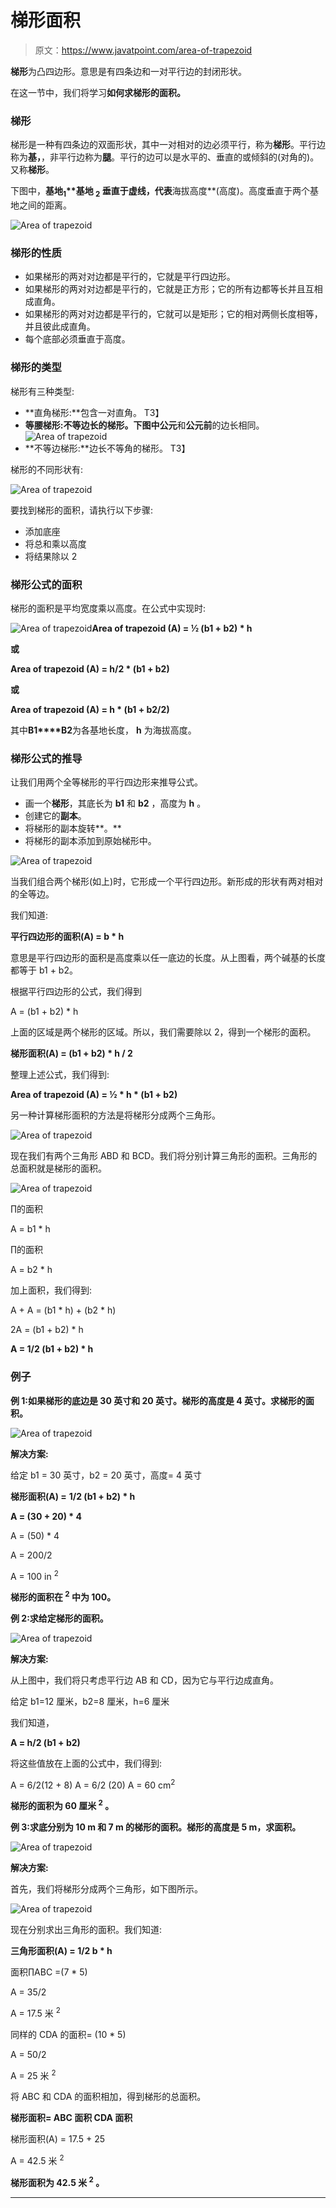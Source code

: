 # 梯形面积

> 原文：<https://www.javatpoint.com/area-of-trapezoid>

**梯形**为凸四边形。意思是有四条边和一对平行边的封闭形状。

在这一节中，我们将学习**如何求梯形的面积。**

### 梯形

梯形是一种有四条边的双面形状，其中一对相对的边必须平行，称为**梯形**。平行边称为**基，**，非平行边称为**腿**。平行的边可以是水平的、垂直的或倾斜的(对角的)。又称**梯形**。

下图中，**基地<sub>1</sub>****基地 <sub>2</sub>** 垂直于虚线，代表**海拔高度**(高度)。高度垂直于两个基地之间的距离。

![Area of trapezoid](img/34ae6a2382e973a85fe260fc6a56738f.png)

### 梯形的性质

*   如果梯形的两对对边都是平行的，它就是平行四边形。
*   如果梯形的两对对边都是平行的，它就是正方形；它的所有边都等长并且互相成直角。
*   如果梯形的两对对边都是平行的，它就可以是矩形；它的相对两侧长度相等，并且彼此成直角。
*   每个底部必须垂直于高度。

### 梯形的类型

梯形有三种类型:

*   **直角梯形:**包含一对直角。
    T3】
*   **等腰梯形:**不等边长的梯形。下图中**公元**和**公元前**的边长相同。
    ![Area of trapezoid](img/6d0e3894a7fe9493a443465e429c553c.png)
*   **不等边梯形:**边长不等角的梯形。
    T3】

梯形的不同形状有:

![Area of trapezoid](img/8781d8bfbfae204f8e6cbcb89b39ba3d.png)

要找到梯形的面积，请执行以下步骤:

*   添加底座
*   将总和乘以高度
*   将结果除以 2

### 梯形公式的面积

梯形的面积是平均宽度乘以高度。在公式中实现时:

![Area of trapezoid](img/d7384ee13aa1d54384edc7c2d6024b09.png)**Area of trapezoid (A) = ½ (b1 + b2) * h**

**或**

**Area of trapezoid (A) = h/2 * (b1 + b2)**

**或**

**Area of trapezoid (A) = h * (b1 + b2/2)**

其中**B1****B2**为各基地长度， **h** 为海拔高度。

### 梯形公式的推导

让我们用两个全等梯形的平行四边形来推导公式。

*   画一个**梯形**，其底长为 **b1** 和 **b2** ，高度为 **h** 。
*   创建它的**副本**。
*   将梯形的副本旋转**。**
*   将梯形的副本添加到原始梯形中。

![Area of trapezoid](img/addd3a750718e7b0c6c942fb034e63e9.png)

当我们组合两个梯形(如上)时，它形成一个平行四边形。新形成的形状有两对相对的全等边。

我们知道:

**平行四边形的面积(A) = b * h**

意思是平行四边形的面积是高度乘以任一底边的长度。从上图看，两个碱基的长度都等于 b1 + b2。

根据平行四边形的公式，我们得到

A = (b1 + b2) * h

上面的区域是两个梯形的区域。所以，我们需要除以 2，得到一个梯形的面积。

**梯形面积(A) = (b1 + b2) * h / 2**

整理上述公式，我们得到:

**Area of trapezoid (A) = ½ * h * (b1 + b2)**

另一种计算梯形面积的方法是将梯形分成两个三角形。

![Area of trapezoid](img/7feaab416397d788be1a6393c0cb0fce.png)

现在我们有两个三角形 ABD 和 BCD。我们将分别计算三角形的面积。三角形的总面积就是梯形的面积。

![Area of trapezoid](img/a495c9c89711fd131c74601608a731e3.png)

∏的面积

A = b1 * h

∏的面积

A = b2 * h

加上面积，我们得到:

A + A = (b1 * h) + (b2 * h)

2A = (b1 + b2) * h

**A = 1/2 (b1 + b2) * h**

### 例子

**例 1:如果梯形的底边是 30 英寸和 20 英寸。梯形的高度是 4 英寸。求梯形的面积。**

![Area of trapezoid](img/6ee21a02bee3ba518f52e895709fa254.png)

**解决方案:**

给定 b1 = 30 英寸，b2 = 20 英寸，高度= 4 英寸

**梯形面积(A) =** **1/2 (b1 + b2) * h**

**A = (30 + 20) * 4**

A = (50) * 4

A = 200/2

A = 100 in <sup>2</sup>

**梯形的面积在 <sup>2</sup> 中为 100。**

**例 2:求给定梯形的面积。**

![Area of trapezoid](img/3f9e8415172b2f555ebb93ddc0d24048.png)

**解决方案:**

从上图中，我们将只考虑平行边 AB 和 CD，因为它与平行边成直角。

给定 b1=12 厘米，b2=8 厘米，h=6 厘米

我们知道，

**A = h/2 (b1 + b2)**

将这些值放在上面的公式中，我们得到:

A = 6/2(12 + 8)
A = 6/2 (20)
A = 60 cm<sup>2</sup>

**梯形的面积为 60 厘米 <sup>2</sup> 。**

**例 3:求底分别为 10 m 和 7 m 的梯形的面积。梯形的高度是 5 m，求面积。**

![Area of trapezoid](img/e72d958def5e1f6e6d1dc2e60f3d8d86.png)

**解决方案:**

首先，我们将梯形分成两个三角形，如下图所示。

![Area of trapezoid](img/1582d3bdb1eeb380f18292c48999ddb4.png)

现在分别求出三角形的面积。我们知道:

**三角形面积(A) = 1/2 b * h**

面积∏ABC =(7 * 5)

A = 35/2

A = 17.5 米 <sup>2</sup>

同样的 CDA 的面积= (10 * 5)

A = 50/2

A = 25 米 <sup>2</sup>

将 ABC 和 CDA 的面积相加，得到梯形的总面积。

**梯形面积= ABC 面积 CDA 面积**

梯形面积(A) = 17.5 + 25

A = 42.5 米 <sup>2</sup>

**梯形面积为 42.5 米 <sup>2</sup> 。**

* * *